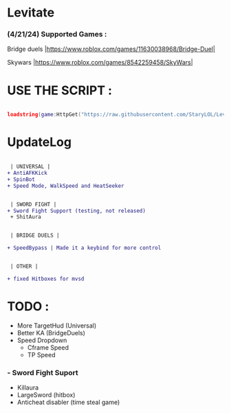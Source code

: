 # Levitate 

### (4/21/24) Supported Games :
  Bridge duels |https://www.roblox.com/games/11630038968/Bridge-Duel|

  Skywars |https://www.roblox.com/games/8542259458/SkyWars|

# USE THE SCRIPT :
```lua

loadstring(game:HttpGet("https://raw.githubusercontent.com/StaryLOL/Levitate/main/Loader.lua", true))()
```
# UpdateLog


```diff

 | UNIVERSAL |
+ AntiAFKKick 
+ SpinBot
+ Speed Mode, WalkSpeed and HeatSeeker 


 | SWORD FIGHT |
+ Sword Fight Support (testing, not released)
 + ShitAura


 | BRIDGE DUELS | 

+ SpeedBypass | Made it a keybind for more control


 | OTHER | 

+ fixed Hitboxes for mvsd
```




# TODO :
- More TargetHud (Universal)
- Better KA (BridgeDuels)
- Speed Dropdown
  - Cframe Speed
  - TP Speed 

### - Sword Fight Suport 
 - Killaura
 - LargeSword (hitbox)
 - Anticheat disabler (time steal game)



